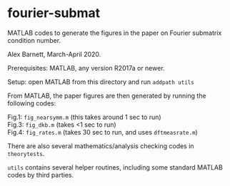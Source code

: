 # fourier-submat
MATLAB codes to generate the figures in the paper on Fourier submatrix condition number.

Alex Barnett, March-April 2020.

Prerequisites: MATLAB, any version R2017a or newer.

Setup: open MATLAB from this directory and run `addpath utils`

From MATLAB, the paper figures are then generated by running the following codes:

Fig.1: `fig_nearsymm.m` (this takes around 1 sec to run)  
Fig.3: `fig_dkb.m` (takes <1 sec to run)  
Fig.4: `fig_rates.m` (takes 30 sec to run, and uses `dftmeasrate.m`)  

There are also several mathematics/analysis checking codes in `theorytests`.

`utils` contains several helper routines, including some standard MATLAB codes by third parties.